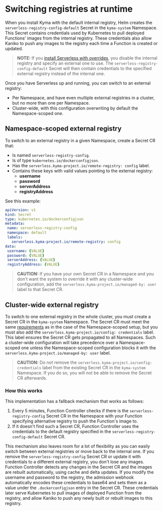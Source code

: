# Switching registries at runtime

When you install Kyma with the default internal registry, Helm creates the `serverless-registry-config-default` Secret in the `kyma-system` Namespace. This Secret contains credentials used by Kubernetes to pull deployed Functions' images from the internal registry. These credentials also allow Kaniko to push any images to the registry each time a Function is created or updated.

>**NOTE:** If you [install Serverless with overrides](/docs/user/03-60-set-external-registry.md), you disable the internal registry and specify an external one to use. The `serverless-registry-config-default` Secret will then contain credentials to the specified external registry instead of the internal one.

Once you have Serverless up and running, you can switch to an external registry:

- Per Namespace, and have even multiple external registries in a cluster, but no more than one per Namespace.
- Cluster-wide, with this configuration overwriting by default the Namespace-scoped one.

## Namespace-scoped external registry

To switch to an external registry in a given Namespace, create a Secret CR that:

- Is named `serverless-registry-config`.
- Is of type `kubernetes.io/dockerconfigjson`.
- Has the `serverless.kyma-project.io/remote-registry: config` label.
- Contains these keys with valid values pointing to the external registry:
  - **username**
  - **password**
  - **serverAddress**
  - **registryAddress**

See this example:

  ```yaml
  apiVersion: v1
  kind: Secret
  type: kubernetes.io/dockerconfigjson
  metadata:
   name: serverless-registry-config
   namespace: default
   labels:
     serverless.kyma-project.io/remote-registry: config
  data:
   username: {VALUE}
   password: {VALUE}
   serverAddress: {VALUE}
   registryAddress: {VALUE}
  ```

  >**CAUTION:** If you have your own Secret CR in a Namespace and you don't want the system to override it with any cluster-wide configuration, add the `serverless.kyma-project.io/managed-by: user` label to that Secret CR.

## Cluster-wide external registry

To switch to one external registry in the whole cluster, you must create a Secret CR in the `kyma-system` Namespace. The Secret CR must meet the same [requirements](#namespace-scoped-external-registry) as in the case of the Namespace-scoped setup, but you must also add the `serverless.kyma-project.io/config: credentials` label. This label ensures the Secret CR gets propagated to all Namespaces. Such a cluster-wide configuration will take precedence over a Namespace-scoped one unless the Namespace-scoped configuration blocks it with the `serverless.kyma-project.io/managed-by: user` label.

>**CAUTION:** Do not remove the `serverless.kyma-project.io/config: credentials` label from the existing Secret CR in the `kyma-system` Namespace. If you do so, you will not be able to remove the Secret CR afterwards.

### How this works

This implementation has a fallback mechanism that works as follows:

1. Every 5 minutes, Function Controller checks if there is the `serverless-registry-config` Secret CR in the Namespace with your Function specifying alternative registry to push the Function's image to.
2. If it doesn't find such a Secret CR, Function Controller uses the credentials to the default registry specified in the `serverless-registry-config-default` Secret CR.

This mechanism also leaves room for a lot of flexibility as you can easily switch between external registries or move back to the internal one. If you remove the `serverless-registry-config` Secret CR or update it with credentials to a different external registry, you don't lose any images. Function Controller detects any changes in the Secret CR and the images are rebuilt automatically, using cache and delta updates. If you modify the username and password to the registry, the admission webhook automatically encodes these credentials to base64 and sets them as a value under the `.dockerconfigjson` entry in the Secret CR. These credentials later serve Kubernetes to pull images of deployed Function from the registry, and allow Kaniko to push any newly built or rebuilt images to this registry.
